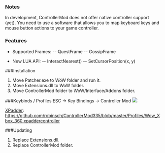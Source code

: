 ### Notes
In development, ControllerMod does not offer native controller support (yet). You need to use a software that allows you to map keyboard keys and mouse button actions to your game controller.

### Features
* Supported Frames:
-- QuestFrame
-- GossipFrame

* New LUA API:
-- InteractNearest()
-- SetCursorPosition(x, y)

###Installation
1. Move Patcher.exe to WoW folder and run it.
2. Move Extensions.dll to WoW folder.
3. Move ControllerMod folder to WoW/Interface/Addons folder.

###Keybinds / Profiles
ESC -> Key Bindings -> Controller Mod
![](https://i.gyazo.com/ace27b2a59a911a71f9edf2ea2fd7998.png)

[XPadder](https://www.xpadder.com/ "XPadder"): https://github.com/robinsch/ControllerMod335/blob/master/Profiles/Wow_Xbox_360.xpaddercontroller


###Updating
1. Replace Extensions.dll.
2. Replace ControllerMod folder.
